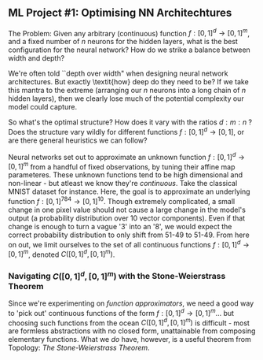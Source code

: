 ## ML Project #1: Optimising NN Architechtures

The Problem: Given any arbitrary (continuous) function $f: [0,1]^d \to [0,1]^m$, and a fixed number of $n$ neurons for the  hidden layers, what is the best configuration for the neural network? How do we strike a balance between width and depth?

We're often told ``depth over width" when designing neural network architectures.  But exactly \textit{how} deep do they need to be? If we take this mantra to the extreme (arranging our $n$ neurons into a long chain of $n$ hidden layers), then we clearly lose much of the potential complexity our model could capture. 

So what's the optimal structure? How does it vary with the ratios $d:m:n$ ? Does the structure vary wildly for different functions $f: [0,1]^d \to [0,1]$, or are there general heuristics we can follow?

Neural networks set out to approximate an unknown function $f: [0,1]^d \to [0,1]^m$ from a handful of fixed observations, by tuning their affine map parameteres. These unknown functions tend to be high dimensional and non-linear - but atleast we know they're _continuous_. Take the classical MNIST dataset for instance. Here, the goal is to approximate an underlying function $f: [0,1]^{784} \to [0,1]^{10}$. Though extremely complicated, a small change in one pixel value should not cause a large change in the model's output (a probability distribution over 10 vector components). Even if that change is enough to turn a vague '3' into an '8', we would expect the correct probability distribution to only shift from 51-49 to 51-49. From here on out, we limit ourselves to the set of all continuous functions  $f: [0,1]^d \to [0,1]^m$, denoted $C([0,1]^d, [0,1]^m)$.

### Navigating $C([0,1]^d, [0,1]^m)$ with the Stone-Weierstrass Theorem
Since we're experimenting on _function approximators_, we need a good way to 'pick out' continuous functions of the form $f: [0,1]^d \to [0,1]^m$... but choosing such functions from the ocean $C([0,1]^d, [0,1]^m)$ is difficult - most are formless abstractions with no closed form, unattainable from composing elementary functions. What we _do_ have, however, is a useful theorem from Topology: _The Stone-Weierstrass Theorem_.
